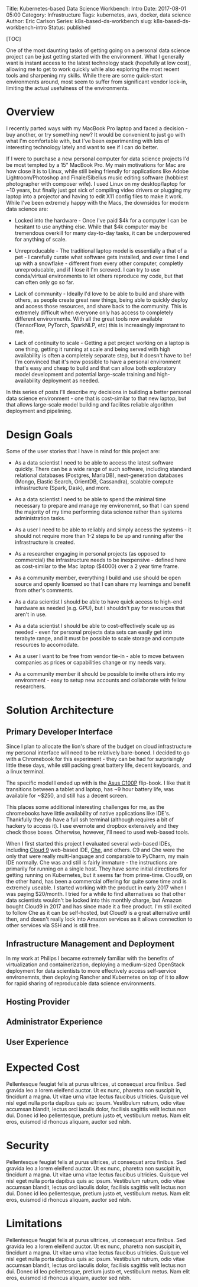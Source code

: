 Title: Kubernetes-based Data Science Workbench: Intro
Date: 2017-08-01 05:00
Category: Infrastructure
Tags: kubernetes, aws, docker, data science
Author: Eric Carlson
Series: k8s-based-ds-workbench
slug: k8s-based-ds-workbench-intro
Status: published

[TOC]

One of the most daunting tasks of getting going on a personal data science
project can be just getting started with the environment.  What I generally want
is instant access to the latest technology stack (hopefully at low cost), 
allowing me to get to work quickly while also exploring the most recent tools and 
sharpening my skills.  While there are some quick-start environments around, 
most seem to suffer from significant vendor lock-in, limiting the actual 
usefulness of the environments.

# Overview

I recently parted ways with my MacBook Pro laptop and faced a decision - buy
another, or try something new?  It would be convenient to just go with
what I'm comfortable with, but I've been experimenting with lots of interesting 
technology lately and want to see if I can do better.

If I were to purchase a new personal computer for data science projects I'd
be most tempted by a 15" MacBook Pro.  My main motivations for Mac are how
close it is to Linux, while still being friendly for applications like
Adobe Lightroom/Photoshop and Finale/Sibelius music editing software
(hobbiest photographer with composer wife).  I used Linux on my desktop/laptop
for ~10 years, but finally just got sick of compiling video drivers or plugging
my laptop into a projector and having to edit X11 config files to make it work.
While I've been extremely happy with the Macs, the downsides for modern data science
are:

- Locked into the hardware - Once I've paid $4k for a computer I can be hesitant
  to use anything else.  While that $4k computer may be tremendous overkill for
  many day-to-day tasks, it can be underpowered for anything of scale.

- Unreproducable - The traditional laptop model is essentially a that of a pet - I carefully
  curate what software gets installed, and over time I end up with a snowflake - 
  different from every other computer, completly unreproducable, and if I lose it
  I'm screwed.  I can try to use conda/virtual environments to let others reproduce
  my code, but that can often only go so far.

- Lack of community - Ideally I'd love to be able to build and share with others,
  as people create great new things, being able to quickly deploy and access those
  resources, and share back to the community.  This is extremely difficult
  when everyone only has access to completely different environments.  With all 
  the great tools now available (TensorFlow, PyTorch, SparkNLP, etc) this is
  increasingly improtant to me.

- Lack of continuity to scale - Getting a pet project working on a laptop is one
  thing, getting it running at scale and being served with high availability is
  often a completely separate step, but it doesn't have to be!  I'm convinced
  that it's now possible to have a personal environment that's easy and cheap to build
  and that can allow both exploratory model development and potential large-scale
  training and high-availability deployment as needed.

In this series of posts I'll describe my decisions in building a better personal
data science environment -
one that is cost-similar to that new laptop, but that allows large-scale model
building and facilites reliable algorithm deployment and pipelining.

# Design Goals

Some of the user stories that I have in mind for this project are:

- As a data scientist I need to be able to access the latest software quickly.
  There can be a wide range of such software, including standard relational databases
  (Postgres, MariaDB), next-generation databases (Mongo, Elastic Search, OrientDB,
  Cassandra), scalable compute infrastructure (Spark, Dask), and more.
  
- As a data scientist I need to be able to spend the minimal time necessary to
  prepare and manage my environemnt, so that I can spend the majority of my time
  performing data science rather than systems administration tasks.

- As a user I need to be able to reliably and simply access the systems - it
  should not require more than 1-2 steps to be up and running after the infrastructure
  is created.

- As a researcher engaging in personal projects (as opposed to commercial) the 
  infrastructure needs to be inexpensive - defined here
  as cost-similar to the Mac laptop ($4000) over a 2 year time frame.

- As a community member, everything I build and use should be open source and openly licensed
  so that I can share my learnings and benefit from other's comments.

- As a data scientist I should be able to have quick access to high-end hardware
  as needed (e.g. GPU), but I shouldn't pay for resources that aren't in use.

- As a data scientist I should be able to cost-effectively scale up as needed - 
  even for personal projects data sets can easily get into terabyte range, and 
  it must be possible to scale storage and compute resources to accomodate.

- As a user I want to be free from vendor tie-in - able to move between companies
  as prices or capabilities change or my needs vary.

- As a community member it should be possible to invite others into my environment - 
  easy to setup new accounts and collaborate with fellow researchers.

# Solution Architecture

## Primary Developer Interface

Since I plan to allocate the lion's share of the budget on cloud infrastructure
my personal interface will need to be relatively bare-boned.  I decided to go with
a Chromebook for this experiment - they can be had for surprisingly little these days,
while still packing great battery life, decent keyboards, and a linux terminal.

The specific model I ended up with is the [Asus C100P](https://www.amazon.com/ASUS-C100PA-DB01-Chromebook-Touchscreen-Laptop/dp/B00YY3X678)
flip-book.  I like that it transitions between a tablet and laptop, has ~9 hour
battery life, was available for ~$250, and still has a decent screen.

This places some additional interesting challenges for me, as the chromebooks have
little availability of native applications like IDE's.  Thankfully they do have
a full ssh terminal (although requires a bit of hackery to access it).  I use
evernote and dropbox extensively and they check those boxes.  Otherwise, however,
I'll need to used web-based tools.

When I first started this project I evaluated several web-based IDEs, including [Cloud 9](https://aws.amazon.com/cloud9/)
web-based IDE, [Che](https://www.eclipse.org/che/), and others.  C9 and Che were
the only that were really multi-language and comparable to PyCharm, my main IDE
normally.  Che was and still is fairly immature - the instructions are primarily
for running on a single host.  They have some initial directions for getting running
on Kubernetes, but it seems far from prime-time.  Cloud9, on the other hand, has
been a commercial offering for quite some time and is extremely useable.  I started
working with the product in early 2017 when I was paying $20/month.  I tried
for a while to find alternatives so that other data scientists wouldn't be locked
into this monthly charge, but Amazon bought Cloud9 in 2017 and has since made
it a free product.  I'm still excited to follow Che as it can be self-hosted,
but Cloud9 is a great alternative until then, and doesn't really lock into Amazon
services as it allows connection to other services via SSH and is still free.

## Infrastructure Management and Deployment

In my work at Philips I became extremely familiar with the benefits of virtualization
and containerization, deploying a medium-sized OpenStack deployment for data scientists
to more effectively access self-service environemnts, then deploying Rancher and 
Kubernetes on top of it to allow for rapid sharing of reproducable data science
environments.  

## Hosting Provider

## Administrator Experience

## User Experience

# Expected Cost

Pellentesque feugiat felis at purus ultrices, ut consequat arcu finibus. Sed gravida leo a lorem eleifend auctor. Ut ex nunc, pharetra non suscipit in, tincidunt a magna. Ut vitae urna vitae lectus faucibus ultricies. Quisque vel nisl eget nulla porta dapibus quis ac ipsum. Vestibulum rutrum, odio vitae accumsan blandit, lectus orci iaculis dolor, facilisis sagittis velit lectus non dui. Donec id leo pellentesque, pretium justo et, vestibulum metus. Nam elit eros, euismod id rhoncus aliquam, auctor sed nibh.

# Security

Pellentesque feugiat felis at purus ultrices, ut consequat arcu finibus. Sed gravida leo a lorem eleifend auctor. Ut ex nunc, pharetra non suscipit in, tincidunt a magna. Ut vitae urna vitae lectus faucibus ultricies. Quisque vel nisl eget nulla porta dapibus quis ac ipsum. Vestibulum rutrum, odio vitae accumsan blandit, lectus orci iaculis dolor, facilisis sagittis velit lectus non dui. Donec id leo pellentesque, pretium justo et, vestibulum metus. Nam elit eros, euismod id rhoncus aliquam, auctor sed nibh.

# Limitations

Pellentesque feugiat felis at purus ultrices, ut consequat arcu finibus. Sed gravida leo a lorem eleifend auctor. Ut ex nunc, pharetra non suscipit in, tincidunt a magna. Ut vitae urna vitae lectus faucibus ultricies. Quisque vel nisl eget nulla porta dapibus quis ac ipsum. Vestibulum rutrum, odio vitae accumsan blandit, lectus orci iaculis dolor, facilisis sagittis velit lectus non dui. Donec id leo pellentesque, pretium justo et, vestibulum metus. Nam elit eros, euismod id rhoncus aliquam, auctor sed nibh.
